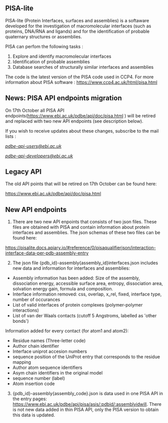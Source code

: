 ## PISA-lite
PISA-lite (Protein Interfaces, surfaces and assemblies) is a softaware developed for the investigation of macromolecular interfaces (such as proteins, DNA/RNA and ligands) and for the identification of probable quaternary structures or assemblies. 

PISA can perfom the following tasks :

1. Explore and identify macromolecular interfaces 
2. Identification of probable assemblies
3. Database searches of structurally similar interfaces and assemblies

The code is the latest version of the PISA code used in CCP4. For more information about PISA software :
https://www.ccp4.ac.uk/html/pisa.html

## News: PISA API endpoints migration

On 17th October all PISA API endpoints(https://www.ebi.ac.uk/pdbe/api/doc/pisa.html ) will be retired and replaced with two new API endpoints (see description below).

If you wish to receive updates about these changes, subscribe to the mail lists :

*pdbe-api-users@ebi.ac.uk*

*pdbe-api-developers@ebi.ac.uk* 

## Legacy API

The old API points that will be retired on 17th October can be found here:

https://www.ebi.ac.uk/pdbe/api/doc/pisa.html

## New API endpoints

1. There are two new API enpoints that consists of two json files. These files are obtained with PISA and contain information about protein interfaces and assemblies. The json schemas of these two files can be found here: 

https://pisalite.docs.apiary.io/#reference/0/pisaqualifierjson/interaction-interface-data-per-pdb-assembly-entry

2. The json file {pdb_id}-assembly{assembly_id}interfaces.json includes new data and information for interfaces and assemblies:
- Assembly information has been added: Size of the assembly, dissociation energy, accessible surface area, entropy, dissociation area, solvation energy  gain, formula and composition.
- Interface information removed: css, overlap, x_rel, fixed, interface type, number of occurances
- List of valid interfaces of protein complexes (polymer-polymer interactions) 
- List of van der Waals contacts (cutoff 5 Angstroms, labelled as 'other bonds')

Information added for every contact (for atom1 and atom2):

- Residue names (Three-letter code)
- Author chain identifier
- Interface uniprot accesion numbers
- sequence position of the UniProt entry that corresponds to the residue mapping 
- Author atom sequence identifiers 
- Asym chain identifiers in the original model 
- sequence number (label)
- Atom insertion code

3. {pdb_id}-assembly{assembly_code}.json is data used in one PISA API in the entry pages: https://www.ebi.ac.uk/pdbe/api/pisa/asis/:pdbid/:assemblyidwill. There is not new data added in thin PISA API, only the PISA version to obtain this data is updated. 


